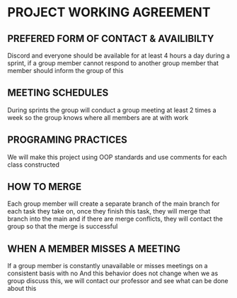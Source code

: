 # PROJECT WORKING AGREEMENT

## PREFERED FORM OF CONTACT & AVAILIBILTY
Discord and everyone should be available for at least 4 hours a day during a sprint, 
if a group member cannot respond to another group member that member should inform the group of this 

## MEETING SCHEDULES
During sprints the group will conduct a group meeting at least 2 times a week so the group knows where all members are at with work

## PROGRAMING PRACTICES
We will make this project using OOP standards and use comments for each class constructed 

## HOW TO MERGE 
Each group member will create a separate branch of the main branch for each task they take on,
once they finish this task, they will merge that branch into the main and if there are merge conflicts,
they will contact the group so that the merge is successful

## WHEN A MEMBER MISSES A MEETING
If a group member is constantly unavailable or misses meetings on a consistent basis with no 
And this behavior does not change when we as group discuss this, we will contact our professor and see what can be done about this
